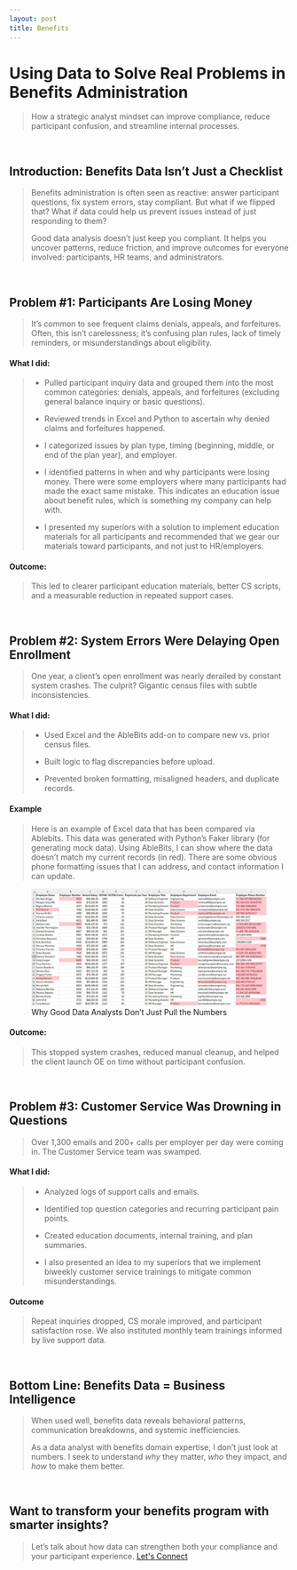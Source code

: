 ```yaml
---
layout: post
title: Benefits
---
```


# Using Data to Solve Real Problems in Benefits Administration

> How a strategic analyst mindset can improve compliance, reduce participant confusion, and streamline internal processes.
> 

<br>

## Introduction: Benefits Data Isn’t Just a Checklist

> Benefits administration is often seen as reactive: answer participant questions, fix system errors, stay compliant. But what if we flipped that? What if data could help us prevent issues instead of just responding to them?
> 
> Good data analysis doesn’t just keep you compliant. It helps you uncover patterns, reduce friction, and improve outcomes for everyone involved: participants, HR teams, and administrators.
> 

<br>

## Problem #1: Participants Are Losing Money

> It’s common to see frequent claims denials, appeals, and forfeitures. Often, this isn’t carelessness; it’s confusing plan rules, lack of timely reminders, or misunderstandings about eligibility.
>

#### What I did:
>
> * Pulled participant inquiry data and grouped them into the most common categories: denials, appeals, and forfeitures (excluding general balance inquiry or basic questions).
> 
> * Reviewed trends in Excel and Python to ascertain why denied claims and forfeitures happened.
> 
> * I categorized issues by plan type, timing (beginning, middle, or end of the plan year), and employer.
>
> * I identified patterns in when and why participants were losing money. There were some employers where many participants had made the exact same mistake. This indicates an education issue about benefit rules, which is something my company can help with.
>
> * I presented my superiors with a solution to implement education materials for all participants and recommended that we gear our materials toward participants, and not just to HR/employers.
>

#### Outcome:

> This led to clearer participant education materials, better CS scripts, and a measurable reduction in repeated support cases.
> 

<br>

## Problem #2: System Errors Were Delaying Open Enrollment

> One year, a client’s open enrollment was nearly derailed by constant system crashes. The culprit? Gigantic census files with subtle inconsistencies.
>

#### What I did:

> * Used Excel and the AbleBits add-on to compare new vs. prior census files.
> 
> * Built logic to flag discrepancies before upload.
> 
> * Prevented broken formatting, misaligned headers, and duplicate records.
>

#### Example

> Here is an example of Excel data that has been compared via Ablebits. This data was generated with Python’s Faker library (for generating mock data). Using AbleBits, I can show where the data doesn’t match my current records (in red). There are some obvious phone formatting issues that I can address, and contact information I can update.
> 

<div class="gallery">
  <figure>
    <img src="..\Images\Benefits-Excel_Data.JPG" alt="Why Good Data Analysts Don’t Just Pull the Numbers" />
    <figcaption>Why Good Data Analysts Don’t Just Pull the Numbers</figcaption>
  </figure>
  </div>

#### Outcome:

> This stopped system crashes, reduced manual cleanup, and helped the client launch OE on time without participant confusion.
> 

<br>

## Problem #3: Customer Service Was Drowning in Questions

> Over 1,300 emails and 200+ calls per employer per day were coming in. The Customer Service team was swamped.
>

#### What I did:

> * Analyzed logs of support calls and emails.
> 
> * Identified top question categories and recurring participant pain points.
> 
> * Created education documents, internal training, and plan summaries.
>
> * I also presented an idea to my superiors that we implement biweekly customer service trainings to mitigate common misunderstandings.
>

#### Outcome

> Repeat inquiries dropped, CS morale improved, and participant satisfaction rose. We also instituted monthly team trainings informed by live support data.
> 

<br>

## Bottom Line: Benefits Data = Business Intelligence

> When used well, benefits data reveals behavioral patterns, communication breakdowns, and systemic inefficiencies.
>
> As a data analyst with benefits domain expertise, I don’t just look at numbers. I seek to understand *why* they matter, *who* they impact, and *how* to make them better.
> 

<br>

## Want to transform your benefits program with smarter insights?

> Let’s talk about how data can strengthen both your compliance and your participant experience. [Let's Connect](contact.md)
> 


